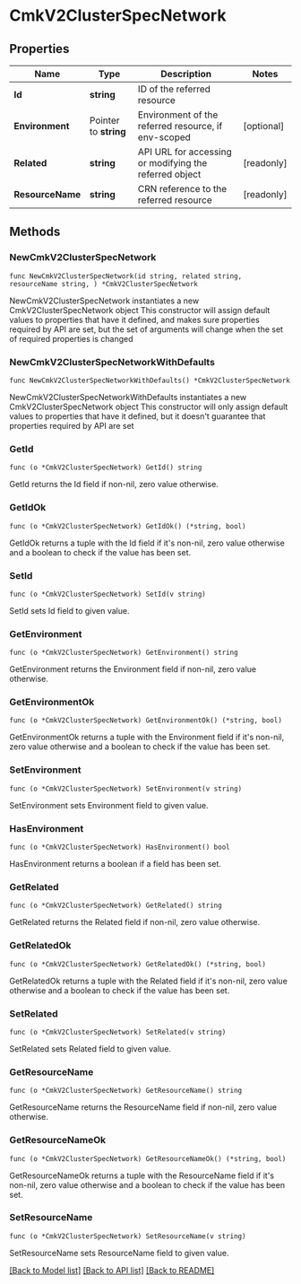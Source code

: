 # CmkV2ClusterSpecNetwork

## Properties

Name | Type | Description | Notes
------------ | ------------- | ------------- | -------------
**Id** | **string** | ID of the referred resource | 
**Environment** | Pointer to **string** | Environment of the referred resource, if env-scoped | [optional] 
**Related** | **string** | API URL for accessing or modifying the referred object | [readonly] 
**ResourceName** | **string** | CRN reference to the referred resource | [readonly] 

## Methods

### NewCmkV2ClusterSpecNetwork

`func NewCmkV2ClusterSpecNetwork(id string, related string, resourceName string, ) *CmkV2ClusterSpecNetwork`

NewCmkV2ClusterSpecNetwork instantiates a new CmkV2ClusterSpecNetwork object
This constructor will assign default values to properties that have it defined,
and makes sure properties required by API are set, but the set of arguments
will change when the set of required properties is changed

### NewCmkV2ClusterSpecNetworkWithDefaults

`func NewCmkV2ClusterSpecNetworkWithDefaults() *CmkV2ClusterSpecNetwork`

NewCmkV2ClusterSpecNetworkWithDefaults instantiates a new CmkV2ClusterSpecNetwork object
This constructor will only assign default values to properties that have it defined,
but it doesn't guarantee that properties required by API are set

### GetId

`func (o *CmkV2ClusterSpecNetwork) GetId() string`

GetId returns the Id field if non-nil, zero value otherwise.

### GetIdOk

`func (o *CmkV2ClusterSpecNetwork) GetIdOk() (*string, bool)`

GetIdOk returns a tuple with the Id field if it's non-nil, zero value otherwise
and a boolean to check if the value has been set.

### SetId

`func (o *CmkV2ClusterSpecNetwork) SetId(v string)`

SetId sets Id field to given value.


### GetEnvironment

`func (o *CmkV2ClusterSpecNetwork) GetEnvironment() string`

GetEnvironment returns the Environment field if non-nil, zero value otherwise.

### GetEnvironmentOk

`func (o *CmkV2ClusterSpecNetwork) GetEnvironmentOk() (*string, bool)`

GetEnvironmentOk returns a tuple with the Environment field if it's non-nil, zero value otherwise
and a boolean to check if the value has been set.

### SetEnvironment

`func (o *CmkV2ClusterSpecNetwork) SetEnvironment(v string)`

SetEnvironment sets Environment field to given value.

### HasEnvironment

`func (o *CmkV2ClusterSpecNetwork) HasEnvironment() bool`

HasEnvironment returns a boolean if a field has been set.

### GetRelated

`func (o *CmkV2ClusterSpecNetwork) GetRelated() string`

GetRelated returns the Related field if non-nil, zero value otherwise.

### GetRelatedOk

`func (o *CmkV2ClusterSpecNetwork) GetRelatedOk() (*string, bool)`

GetRelatedOk returns a tuple with the Related field if it's non-nil, zero value otherwise
and a boolean to check if the value has been set.

### SetRelated

`func (o *CmkV2ClusterSpecNetwork) SetRelated(v string)`

SetRelated sets Related field to given value.


### GetResourceName

`func (o *CmkV2ClusterSpecNetwork) GetResourceName() string`

GetResourceName returns the ResourceName field if non-nil, zero value otherwise.

### GetResourceNameOk

`func (o *CmkV2ClusterSpecNetwork) GetResourceNameOk() (*string, bool)`

GetResourceNameOk returns a tuple with the ResourceName field if it's non-nil, zero value otherwise
and a boolean to check if the value has been set.

### SetResourceName

`func (o *CmkV2ClusterSpecNetwork) SetResourceName(v string)`

SetResourceName sets ResourceName field to given value.



[[Back to Model list]](../README.md#documentation-for-models) [[Back to API list]](../README.md#documentation-for-api-endpoints) [[Back to README]](../README.md)


